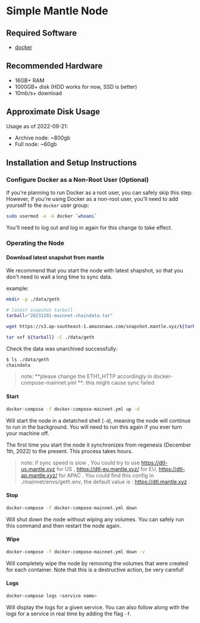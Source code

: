 # Simple Mantle Node

## Required Software

- [docker](https://docs.docker.com/engine/install/)

## Recommended Hardware

- 16GB+ RAM
- 1000GB+ disk (HDD works for now, SSD is better)
- 10mb/s+ download

## Approximate Disk Usage

Usage as of 2022-09-21:

- Archive node: ~800gb
- Full node: ~60gb

## Installation and Setup Instructions

### Configure Docker as a Non-Root User (Optional)

If you're planning to run Docker as a root user, you can safely skip this step.
However, if you're using Docker as a non-root user, you'll need to add yourself to the `docker` user group:

```sh
sudo usermod -a -G docker `whoami`
```

You'll need to log out and log in again for this change to take effect.


### Operating the Node

#### Download latest snapshot from mantle 

We recommend that you start the node with latest shapshot, so that you don't need to wait a long time to sync data.

example: 

```sh 
mkdir -p ./data/geth

# latest snapshot tarball
tarball="20231201-mainnet-chaindata.tar"

wget https://s3.ap-southeast-1.amazonaws.com/snapshot.mantle.xyz/${tarball}

tar vxf ${tarball} -C ./data/geth

```

Check the data was unarchived successfully: 
```sh 
$ ls ./data/geth
chaindata 
```

> note: **please change the ETH1_HTTP accordingly in docker-compose-mainnet.yml **:  this might cause sync failed

#### Start

```sh
docker-compose -f docker-compose-mainnet.yml up -d
```

Will start the node in a detatched shell (`-d`), meaning the node will continue to run in the background.
You will need to run this again if you ever turn your machine off.

The first time you start the node it synchronizes from regenesis (December 1th, 2022) to the present.
This process takes hours.

> note: if sync speed is slow , You could try to use https://dtl-us.mantle.xyz for US , https://dtl-eu.mantle.xyz/ for EU, https://dtl-ap.mantle.xyz/ for APAC . You could find this config in ./mainnet/envs/geth.env, the default value is : https://dtl.mantle.xyz .

#### Stop

```sh
docker-compose -f docker-compose-mainnet.yml down
```

Will shut down the node without wiping any volumes.
You can safely run this command and then restart the node again.

#### Wipe

```sh
docker-compose -f docker-compose-mainnet.yml down -v
```

Will completely wipe the node by removing the volumes that were created for each container.
Note that this is a destructive action, be very careful!

#### Logs

```sh
docker-compose logs <service name>
```

Will display the logs for a given service.
You can also follow along with the logs for a service in real time by adding the flag `-f`.




